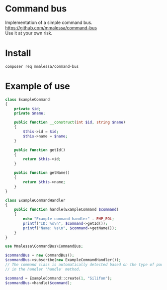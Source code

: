 # Command bus

Implementation of a simple command bus.  
https://github.com/mmalessa/command-bus  
Use it at your own risk.  

# Install
```shell script
composer req mmalessa/command-bus
```

# Example of use
```php
class ExampleCommand
{
    private $id;
    private $name;

    public function __construct(int $id, string $name)
    {
        $this->id = $id;
        $this->name = $name;
    }

    public function getId()
    {
        return $this->id;
    }

    public function getName()
    {
        return $this->name;
    }
}
```

```php
class ExampleCommandHandler
{
    public function handle(ExampleCommand $command)
    {
        echo "Example command handler" . PHP_EOL;
        printf("ID: %s\n", $command->getId());
        printf("Name: %s\n", $command->getName());
    }
}
```

```php
use Mmalessa\CommandBus\CommandBus;

$commandBus = new CommandBus();
$commandBus->subscribe(new ExampleCommandHandler());
// The command class is automatically detected based on the type of parameter 
// in the handler 'handle' method.

$command = ExampleCommand::create(1, "Silifon");
$commandBus->handle($command);
```
